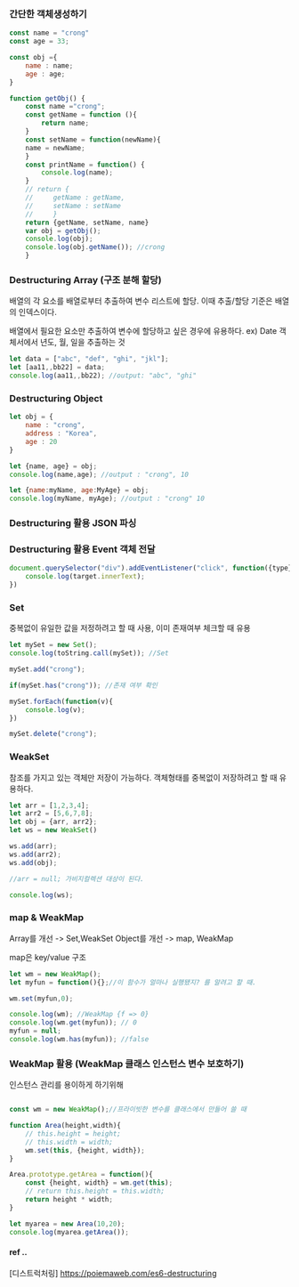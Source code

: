 ### 간단한 객체생성하기

```javascript
const name = "crong"
const age = 33;

const obj ={
    name : name;
    age : age;
}

function getObj() {
    const name ="crong";
    const getName = function (){
        return name;
    }
    const setName = function(newName){
    name = newName;
    }
    const printName = function() {
        console.log(name);
    }
    // return {
    //     getName : getName,
    //     setName : setName
    //     }
    return {getName, setName, name}
    var obj = getObj();
    console.log(obj);
    console.log(obj.getName()); //crong
    }
```

### Destructuring Array (구조 분해 할당)

배열의 각 요소를 배열로부터 추출하여 변수 리스트에 할당. 이때 추출/할당 기준은 배열의 인덱스이다.

배열에서 필요한 요소만 추출하여 변수에 할당하고 싶은 경우에 유용하다.
ex) Date 객체서에서 년도, 월, 일을 추출하는 것

```javascript
let data = ["abc", "def", "ghi", "jkl"];
let [aa11,,bb22] = data;
console.log(aa11,,bb22); //output: "abc", "ghi"
```

### Destructuring Object

```javascript
let obj = {
    name : "crong",
    address : "Korea",
    age : 20
}

let {name, age} = obj;
console.log(name,age); //output : "crong", 10

let {name:myName, age:MyAge} = obj;
console.log(myName, myAge); //output : "crong" 10
```

### Destructuring 활용 JSON 파싱
 
### Destructuring 활용 Event 객체 전달

```javascript
document.querySelector("div").addEventListener("click", function({type}){
    console.log(target.innerText);
})
```

### Set 

중복없이 유일한 값을 저정하려고 할 때 사용, 이미 존재여부 체크할 때 유용
```javascript
let mySet = new Set();
console.log(toString.call(mySet)); //Set
```
```javascript
mySet.add("crong");

if(mySet.has("crong")); //존재 여부 확인

mySet.forEach(function(v){
    console.log(v);
})

mySet.delete("crong");
```

### WeakSet

참조를 가지고 있는 객체만 저장이 가능하다.
객체형태를 중복없이 저장하려고 할 때 유용하다.

```javascript
let arr = [1,2,3,4];
let arr2 = [5,6,7,8];
let obj = {arr, arr2};
let ws = new WeakSet()

ws.add(arr);
ws.add(arr2);
ws.add(obj);

//arr = null; 가비지컬렉션 대상이 된다.

console.log(ws);
```


### map & WeakMap

Array를 개선 -> Set,WeakSet
Object를 개선 -> map, WeakMap

map은 key/value 구조


```javascript
let wm = new WeakMap();
let myfun = function(){};//이 함수가 얼마나 실행됐지? 를 알려고 할 때.

wm.set(myfun,0);

console.log(wm); //WeakMap {f => 0}
console.log(wm.get(myfun)); // 0
myfun = null;
console.log(wm.has(myfun)); //false
```


### WeakMap 활용 (WeakMap 클래스 인스턴스 변수 보호하기)

인스턴스 관리를 용이하게 하기위해


```javascript

const wm = new WeakMap();//프라이빗한 변수를 클래스에서 만들어 쓸 때

function Area(height,width){
    // this.height = height;
    // this.width = width;
    wm.set(this, {height, width});
}

Area.prototype.getArea = function(){
    const {height, width} = wm.get(this);
    // return this.height = this.width;
    return height * width;   
}

let myarea = new Area(10,20);
console.log(myarea.getArea());

```


#### ref ..
[디스트럭처링] https://poiemaweb.com/es6-destructuring

